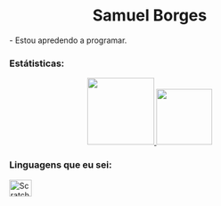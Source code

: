 <div>
<h1 align="center">Samuel Borges</h1>
  <p1 align="center">- Estou apredendo a programar.</p1>
  
 ### Estátisticas:
<div align="center">
  <a href="https://github.com/samzitu">
    <img height="120em" src="https://github-readme-stats.vercel.app/api?username=samzitu&count_private=true&include_all_commits=true&show_icons=true&theme=dark&hide_border=false&show_owner=true"/>
    <img height="100em" src="https://github-readme-stats.vercel.app/api/top-langs/?username=samzitu&theme=dark&hide_border=false&&layout=compact"/>
  </a>
</div>
  
### Linguagens que eu sei:
<div>
<img align="center" alt="Scratch" height="30" width="40" src="https://img.shields.io/badge/Scratch-4097FF?style-for-the-b adge&logo-Scratch&logoColor-white">
</div><br>

